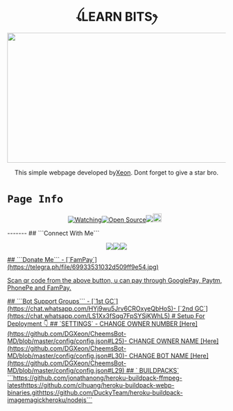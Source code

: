 <h1 align="center">ꪶLEARN BITSꫂ<br></h1>
<p align="center"> <img src="https://telegra.ph/file/96a6b564d2b2236d67809.jpg" width="540" height="300" /></p>
<p align="center">This simple webpage developed by<a href="https://github.com/DGXeon" target="_blank">Xeon</a>. Dont forget to give a star bro.</p>


# ```Page Info```
<p align="center"><a href="https://github.com/DGXeon/CheemsBot-MD/watchers"><img title="Watching" src="https://img.shields.io/github/watchers/DGXeon/CheemsBot-MD?label=Watchers&color=blue&style=flat-square"></a><a href="https://github.com/DGXeon/CheemsBot-MD"><img title="Open Source" src="https://img.shields.io/badge/Author-Xeon%20Bot%20Inc.-red?v=103"></a><a href="https://hits.seeyoufarm.com"><img src="https://hits.seeyoufarm.com/api/count/incr/badge.svg?url=https%3A%2F%2Fgithub.com%2FDGXeon%2FCheemsBot-MD&count_bg=%2379C83D&title_bg=%23555555&icon=probot.svg&icon_color=%2300FF6D&title=hits&edge_flat=false"/></a><a href="https://github.com/DGXeon/CheemsBot-MD/graphs/commit-activity"><img height="20" src="https://img.shields.io/badge/Maintained%3F-yes-green.svg"></a>&nbsp;&nbsp;</p><p align='center'> </p> ------- ## ```Connect With Me```<p align="center"><a href="https://wa.me/916909137213"><img src="https://img.shields.io/badge/Contact Xeon-25D366?style=for-the-badge&logo=whatsapp&logoColor=white" /><a href="https://chat.whatsapp.com/HYj9wu5Jrv6CROxyeQbHoS"><img src="https://img.shields.io/badge/Join Official GC-25D366?style=for-the-badge&logo=whatsapp&logoColor=white" /><a href="https://youtube.com/channel/UCvAo9TZ0Pw9vrJ_0WYRyO3A"><img src="https://img.shields.io/badge/Subscribe Xeon-ff0000?style=for-the-badge&logo=youtube&logoColor=ff000000&link=https://www.youtube.com/c/BOTINDO" /><br></p> ## ```Donate Me``` - [`FamPay`](https://telegra.ph/file/69933531032d509ff9e54.jpg) <p align="left">Scan qr code from the above button, u can pay through GooglePay, Paytm, PhonePe and FamPay.</p> ## ```Bot Support Groups``` - [`1st GC`](https://chat.whatsapp.com/HYj9wu5Jrv6CROxyeQbHoS)- [`2nd GC`](https://chat.whatsapp.com/LS1Xx3fSqg7FpSYSjKWhL5) # Setup For Deployment 👇 ## `SETTINGS` - CHANGE OWNER NUMBER [Here](https://github.com/DGXeon/CheemsBot-MD/blob/master/config/config.json#L25)- CHANGE OWNER NAME [Here](https://github.com/DGXeon/CheemsBot-MD/blob/master/config/config.json#L30)- CHANGE BOT NAME [Here](https://github.com/DGXeon/CheemsBot-MD/blob/master/config/config.json#L29) ## ` BUILDPACKS` ```https://github.com/jonathanong/heroku-buildpack-ffmpeg-latesthttps://github.com/clhuang/heroku-buildpack-webp-binaries.githttps://github.com/DuckyTeam/heroku-buildpack-imagemagickheroku/nodejs```

